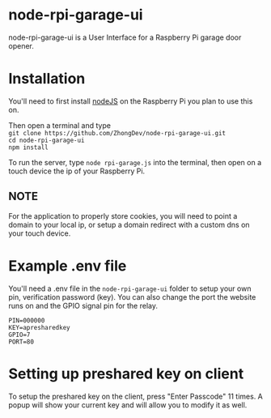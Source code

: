 # node-rpi-garage-ui
node-rpi-garage-ui is a User Interface for a Raspberry Pi garage door opener.

# Installation
You'll need to first install [nodeJS](https://nodejs.org/en/download/ "Click here to goto the nodeJS download page") on the Raspberry Pi you plan to use this on.</br>

Then open a terminal and type</br> 
```git clone https://github.com/ZhongDev/node-rpi-garage-ui.git```</br>
```cd node-rpi-garage-ui```</br>
```npm install```</br>

To run the server, type ```node rpi-garage.js``` into the terminal, then open on a touch device the ip of your Raspberry Pi.</br>

## NOTE
For the application to properly store cookies, you will need to point a domain to your local ip, or setup a domain redirect with a custom dns on your touch device.

# Example .env file
You'll need a .env file in the `node-rpi-garage-ui` folder to setup your own pin, verification password (key). You can also change the port the website runs on and the GPIO signal pin for the relay.
```
PIN=000000
KEY=apresharedkey
GPIO=7
PORT=80
```

# Setting up preshared key on client
To setup the preshared key on the client, press "Enter Passcode" 11 times. A popup will show your current key and will allow you to modify it as well.
